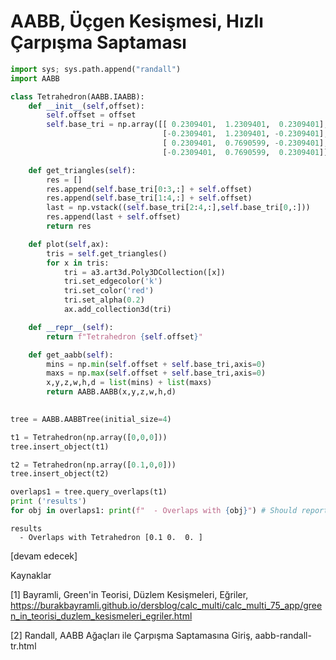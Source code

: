 # AABB, Üçgen Kesişmesi, Hızlı Çarpışma Saptaması

```python
import sys; sys.path.append("randall")
import AABB

class Tetrahedron(AABB.IAABB):
    def __init__(self,offset):
        self.offset = offset
        self.base_tri = np.array([[ 0.2309401,  1.2309401,  0.2309401],
                                  [-0.2309401,  1.2309401, -0.2309401],
                                  [ 0.2309401,  0.7690599, -0.2309401],
                                  [-0.2309401,  0.7690599,  0.2309401]])

    def get_triangles(self):
        res = []
        res.append(self.base_tri[0:3,:] + self.offset)
        res.append(self.base_tri[1:4,:] + self.offset)
        last = np.vstack((self.base_tri[2:4,:],self.base_tri[0,:]))
        res.append(last + self.offset)
        return res

    def plot(self,ax):
        tris = self.get_triangles()
        for x in tris: 
            tri = a3.art3d.Poly3DCollection([x])
            tri.set_edgecolor('k')
            tri.set_color('red')
            tri.set_alpha(0.2)
            ax.add_collection3d(tri)

    def __repr__(self):
        return f"Tetrahedron {self.offset}"

    def get_aabb(self):
        mins = np.min(self.offset + self.base_tri,axis=0)
        maxs = np.max(self.offset + self.base_tri,axis=0)
        x,y,z,w,h,d = list(mins) + list(maxs)
        return AABB.AABB(x,y,z,w,h,d)

	
tree = AABB.AABBTree(initial_size=4)

t1 = Tetrahedron(np.array([0,0,0]))
tree.insert_object(t1)

t2 = Tetrahedron(np.array([0.1,0,0]))
tree.insert_object(t2)

overlaps1 = tree.query_overlaps(t1)
print ('results')
for obj in overlaps1: print(f"  - Overlaps with {obj}") # Should report box2

```

```text
results
  - Overlaps with Tetrahedron [0.1 0.  0. ]
```



[devam edecek]



Kaynaklar

[1] Bayramli, Green'in Teorisi, Düzlem Kesişmeleri, Eğriler,
    https://burakbayramli.github.io/dersblog/calc_multi/calc_multi_75_app/green_in_teorisi_duzlem_kesismeleri_egriler.html

[2] Randall, AABB Ağaçları ile Çarpışma Saptamasına Giriş,
    aabb-randall-tr.html




